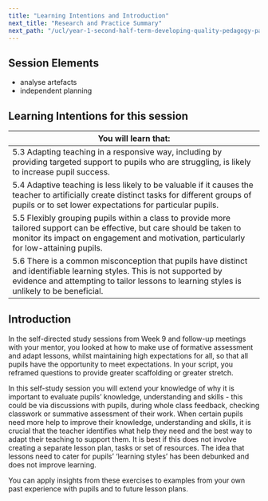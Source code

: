 ```yaml
---
title: "Learning Intentions and Introduction"
next_title: "Research and Practice Summary"
next_path: "/ucl/year-1-second-half-term-developing-quality-pedagogy-part-2/spring-week-3-ect-research-and-practice-summary"
---
```


## Session Elements

- analyse artefacts
- independent planning

## Learning Intentions for this session

| You will learn that:                                                                                                                                                                                                    |
| ----------------------------------------------------------------------------------------------------------------------------------------------------------------------------------------------------------------------- |
| 5.3 Adapting teaching in a responsive way, including by providing targeted support to pupils who are struggling, is likely to increase pupil success.                                                               |
| 5.4 Adaptive teaching is less likely to be valuable if it causes the teacher to artificially create distinct tasks for different groups of pupils or to set lower expectations for particular pupils.               |
| 5.5 Flexibly grouping pupils within a class to provide more tailored support can be effective, but care should be taken to monitor its impact on engagement and motivation, particularly for low-attaining pupils.  |
| 5.6 There is a common misconception that pupils have distinct and identifiable learning styles. This is not supported by evidence and attempting to tailor lessons to learning styles is unlikely to be beneficial. |

## Introduction

In the self-directed study sessions from Week 9 and follow-up meetings with your mentor, you looked at how to make use of formative assessment and adapt lessons, whilst maintaining high expectations for all, so that all pupils have the opportunity to meet expectations. In your script, you reframed questions to provide greater scaffolding or greater stretch.

In this self-study session you will extend your knowledge of why it is important to evaluate pupils’ knowledge, understanding and skills - this could be via discussions with pupils, during whole class feedback, checking classwork or summative assessment of their work. When certain pupils need more help to improve their knowledge, understanding and skills, it is crucial that the teacher identifies what help they need and the best way to adapt their teaching to support them. It is best if this does not involve creating a separate lesson plan, tasks or set of resources. The idea that lessons need to cater for pupils’ ‘learning styles’ has been debunked and does not improve learning.

You can apply insights from these exercises to examples from your own past experience with pupils and to future lesson plans.
